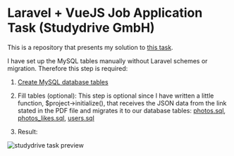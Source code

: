 # Laravel + VueJS Job Application Task (Studydrive GmbH)

This is a repository that presents my solution to [this task](https://github.com/AlexioVay/studydrive/blob/master/public/Task.pdf).

I have set up the MySQL tables manually without Laravel schemes or migration. Therefore this step is required:

1. [Create MySQL database tables](https://github.com/AlexioVay/studydrive/blob/master/public/createSQLTables.sql)

2. Fill tables (optional):
This step is optional since I have written a little function, $project->initialize(), that receives the JSON data from the link stated in the PDF file and migrates it to our database tables: [photos.sql](https://github.com/AlexioVay/studydrive/blob/master/public/studydrive_photos.sql), [photos_likes.sql](https://github.com/AlexioVay/studydrive/blob/master/public/studydrive_photos_likes.sql), [users.sql](https://github.com/AlexioVay/studydrive/blob/master/public/studydrive_users.sql)

3. Result:

![studydrive task preview](https://github.com/AlexioVay/studydrive/blob/master/public/studydrive.gif)
